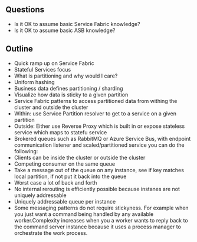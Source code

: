 ## Questions

 - Is it OK to assume basic Service Fabric knowledge?
 - Is it OK to assume basic ASB knowledge?

 ## Outline

 - Quick ramp up on Service Fabric
 - Stateful Services focus
 - What is partitioning and why would I care?
  - Uniform hashing
  - Business data defines partitioning / sharding
  - Visualize how data is sticky to a given partition
 - Service Fabric patterns to access partitioned data from withing the cluster and outside the cluster
  - Within: use Service Partition resolver to get to a service on a given partition
  - Outside: Either use Reverse Proxy which is built in or expose stateless service which maps to statefu service
 - Brokered queues such as RabbitMQ or Azure Service Bus, with endpoint communication listener and scaled/partitioned service you can do the following:
  - Clients can be inside the cluster or outside the cluster
  - Competing consumer on the same queue
   - Take a message out of the queue on any instance, see if key matches local partition, if not put it back into the queue
   - Worst case a lot of back and forth
   - No internal rerouting is efficiently possible because instanes are not uniquely addressable
  - Uniquely addressable queue per instance
 - Some messaging patterns do not require stickyness. For example when you just want a command being handled by any available worker.Complexity increases when you a worker wants to reply back to the command server instance because it uses a process manager to orchestrate the work process.
